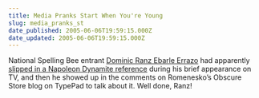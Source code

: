 ```yaml
---
title: Media Pranks Start When You're Young
slug: media_pranks_st
date_published: 2005-06-06T19:59:15.000Z
date_updated: 2005-06-06T19:59:15.000Z
---
```


National Spelling Bee entrant [Dominic Ranz Ebarle Errazo](http://www.spellingbee.com/05bios/222.shtml) had apparently [slipped in a Napoleon Dynamite reference](http://obscurestore.typepad.com/obscure_store_and_reading/2005/06/did_anyone_else.html) during his brief appearance on TV, and then he showed up in the comments on Romenesko’s Obscure Store blog on TypePad to talk about it. Well done, Ranz!
